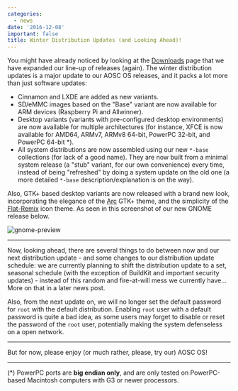 ```yaml
---
categories:
  - news
date: '2016-12-08'
important: false
title: Winter Distribution Updates (and Looking Ahead)!
---
```



You might have already noticed by looking at the [Downloads](/download#aosc-os-download) page that we have expanded our line-up of releases (again). The winter distribution updates is a major update to our AOSC OS releases, and it packs a lot more than just software updates:

- Cinnamon and LXDE are added as new variants.
- SD/eMMC images based on the "Base" variant are now available for ARM devices (Raspberry Pi and Allwinner).
- Desktop variants (variants with pre-configured desktop environments) are now available for multiple architectures (for instance, XFCE is now available for AMD64, ARMv7, ARMv8 64-bit, PowerPC 32-bit, and PowerPC 64-bit *).
- All system distributions are now assembled using our new `*-base` collections (for lack of a good name). They are now built from a minimal system release (a "stub" variant, for our own convenience) every time, instead of being "refreshed" by doing a system update on the old one (a more detailed `*-base` description/explanation is on the way).

Also, GTK+ based desktop variants are now released with a brand new look, incorporating the elegance of the [Arc](https://github.com/horst3180/Arc-Theme) GTK+ theme, and the simplicity of the [Flat-Remix](https://github.com/daniruiz/Flat-Remix) icon theme. As seen in this screenshot of our new GNOME release below.

![gnome-preview](/assets/news/de-preview/gnome/thumbs/4.png.jpg)

--------------------------------------------

Now, looking ahead, there are several things to do between now and our next distribution update - and some changes to our distribution update schedule: we are currently planning to shift the distribution update to a set, seasonal schedule (with the exception of BuildKit and important security updates) - instead of this random and fire-at-will mess we currently have... More on that in a later news post.

Also, from the next update on, we will no longer set the default password for `root` with the default distribution. Enabling `root` user with a default password is quite a bad idea, as some users may forget to disable or reset the password of the `root` user, potentially making the system defenseless on a open network.

--------------------------------------------

But for now, please enjoy (or much rather, please, try our) AOSC OS!

--------------------------------------------

(*) PowerPC ports are **big endian only**, and are only tested on PowerPC-based Macintosh computers with G3 or newer processors.
